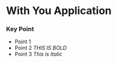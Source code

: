 # With You Application

### Key Point

* Point 1
* Point 2 *THIS IS BOLD*
* Point 3 _This is Italic_